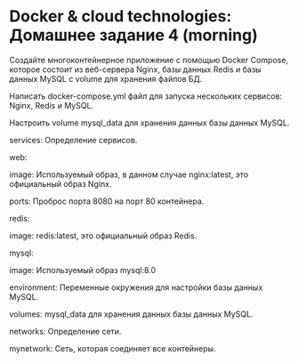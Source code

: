 # Docker & cloud technologies: Домашнее задание 4 (morning)

Создайте многоконтейнерное приложение с помощью Docker Compose, которое состоит из веб-сервера Nginx, базы данных Redis и базы данных MySQL с volume для хранения файлов БД.

Написать docker-compose.yml файл для запуска нескольких сервисов: Nginx, Redis и MySQL.

Настроить volume mysql_data для хранения данных базы данных MySQL.

services: Определение сервисов.

web:

image: Используемый образ, в данном случае nginx:latest, это официальный образ Nginx.

ports: Проброс порта 8080 на порт 80 контейнера.

redis:

image: redis:latest, это официальный образ Redis.

mysql:

image: Используемый образ mysql:8.0

environment: Переменные окружения для настройки базы данных MySQL.

volumes: mysql_data для хранения данных базы данных MySQL.

networks: Определение сети.

mynetwork: Сеть, которая соединяет все контейнеры.
